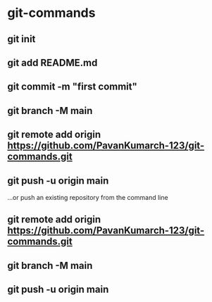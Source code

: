 # git-commands

## git init
## git add README.md
## git commit -m "first commit"
## git branch -M main
## git remote add origin https://github.com/PavanKumarch-123/git-commands.git
## git push -u origin main
…or push an existing repository from the command line
## git remote add origin https://github.com/PavanKumarch-123/git-commands.git
## git branch -M main
## git push -u origin main
